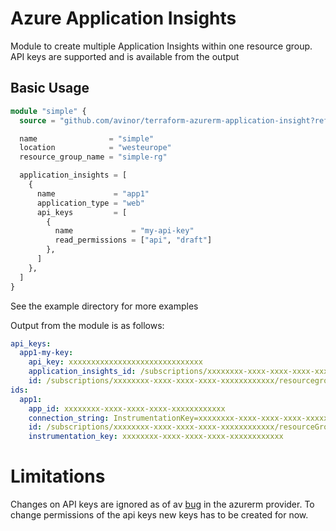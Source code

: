 # Azure Application Insights

Module to create multiple Application Insights within one resource group.
API keys are supported and is available from the output

## Basic Usage

```terraform
module "simple" {
  source = "github.com/avinor/terraform-azurerm-application-insight?ref=v0.1.0"

  name                = "simple"
  location            = "westeurope"
  resource_group_name = "simple-rg"

  application_insights = [
    {
      name             = "app1"
      application_type = "web"
      api_keys         = [
        {
          name             = "my-api-key"
          read_permissions = ["api", "draft"]
        },
      ]
    },
  ]
}
```

See the example directory for more examples

Output from the module is as follows:

```yaml
api_keys:
  app1-my-key:
    api_key: xxxxxxxxxxxxxxxxxxxxxxxxxxxxxx
    application_insights_id: /subscriptions/xxxxxxxx-xxxx-xxxx-xxxx-xxxxxxxxxxxx/resourceGroups/my-rg-rg/providers/microsoft.insights/components/app1
    id: /subscriptions/xxxxxxxx-xxxx-xxxx-xxxx-xxxxxxxxxxxx/resourcegroups/my-rg/providers/microsoft.insights/components/app1/apikeys/xxxxxxxx-xxxx-xxxx-xxxx-xxxxxxxxxxxx
ids:
  app1:
    app_id: xxxxxxxx-xxxx-xxxx-xxxx-xxxxxxxxxxxx
    connection_string: InstrumentationKey=xxxxxxxx-xxxx-xxxx-xxxx-xxxxxxxxxxxx;IngestionEndpoint=https://westeurope-3.in.applicationinsights.azure.com/
    id: /subscriptions/xxxxxxxx-xxxx-xxxx-xxxx-xxxxxxxxxxxx/resourceGroups/my-rg/providers/microsoft.insights/components/app1
    instrumentation_key: xxxxxxxx-xxxx-xxxx-xxxx-xxxxxxxxxxxx
```

# Limitations

Changes on API keys are ignored as of
av [bug](https://github.com/terraform-providers/terraform-provider-azurerm/issues/6040) in the azurerm provider.
To change permissions of the api keys new keys has to be created for now.
